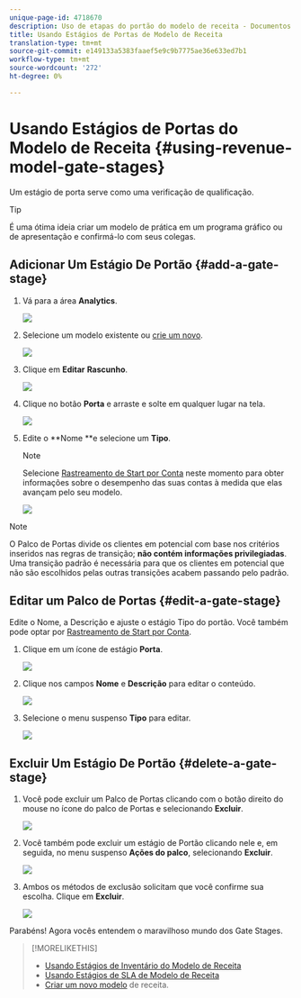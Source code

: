 ```yaml
---
unique-page-id: 4718670
description: Uso de etapas do portão do modelo de receita - Documentos do Marketo - Documentação do produto
title: Usando Estágios de Portas de Modelo de Receita
translation-type: tm+mt
source-git-commit: e149133a5383faaef5e9c9b7775ae36e633ed7b1
workflow-type: tm+mt
source-wordcount: '272'
ht-degree: 0%

---
```



# Usando Estágios de Portas do Modelo de Receita {#using-revenue-model-gate-stages}

Um estágio de porta serve como uma verificação de qualificação.

>[!TIP]
>
>É uma ótima ideia criar um modelo de prática em um programa gráfico ou de apresentação e confirmá-lo com seus colegas.

## Adicionar Um Estágio De Portão {#add-a-gate-stage}

1. Vá para a área **Analytics**.

   ![](assets/image2015-4-27-23-3a27-3a43.png)

1. Selecione um modelo existente ou [crie um novo](create-a-new-revenue-model.md).

   ![](assets/image2015-4-27-15-3a6-3a30.png)

1. Clique em **Editar** **Rascunho**.

   ![](assets/image2015-4-27-12-3a10-3a49.png)

1. Clique no botão **Porta** e arraste e solte em qualquer lugar na tela.

   ![](assets/image2015-4-27-16-3a54-3a19.png)

1. Edite o **Nome **e selecione um **Tipo**.

   >[!NOTE]
   >
   >Selecione [Rastreamento de Start por Conta](start-tracking-by-account-in-the-revenue-modeler.md) neste momento para obter informações sobre o desempenho das suas contas à medida que elas avançam pelo seu modelo.

   ![](assets/image2015-4-28-12-3a1-3a7.png)

>[!NOTE]
>
>O Palco de Portas divide os clientes em potencial com base nos critérios inseridos nas regras de transição; **não contém informações privilegiadas**. Uma transição padrão é necessária para que os clientes em potencial que não são escolhidos pelas outras transições acabem passando pelo padrão.

## Editar um Palco de Portas {#edit-a-gate-stage}

Edite o Nome, a Descrição e ajuste o estágio Tipo do portão. Você também pode optar por [Rastreamento de Start por Conta](start-tracking-by-account-in-the-revenue-modeler.md).

1. Clique em um ícone de estágio **Porta**.

   ![](assets/image2015-4-27-17-3a11-3a41.png)

1. Clique nos campos **Nome** e **Descrição** para editar o conteúdo.

   ![](assets/image2015-4-28-12-3a17-3a22.png)

1. Selecione o menu suspenso **Tipo** para editar.

   ![](assets/image2015-4-27-17-3a14-3a7.png)

## Excluir Um Estágio De Portão {#delete-a-gate-stage}

1. Você pode excluir um Palco de Portas clicando com o botão direito do mouse no ícone do palco de Portas e selecionando **Excluir**.

   ![](assets/image2015-4-28-12-3a30-3a19.png)

1. Você também pode excluir um estágio de Portão clicando nele e, em seguida, no menu suspenso **Ações do palco**, selecionando **Excluir**.

   ![](assets/image2015-4-28-12-3a56-3a28.png)

1. Ambos os métodos de exclusão solicitam que você confirme sua escolha. Clique em **Excluir**.

   ![](assets/image2015-4-28-12-3a52-3a22.png)

Parabéns! Agora vocês entendem o maravilhoso mundo dos Gate Stages.

>[!MORELIKETHIS]
>
>* [Usando Estágios de Inventário do Modelo de Receita](using-revenue-model-inventory-stages.md)
>* [Usando Estágios de SLA de Modelo de Receita](using-revenue-model-sla-stages.md)
>* [Criar um novo modelo](create-a-new-revenue-model.md) de receita.

>



